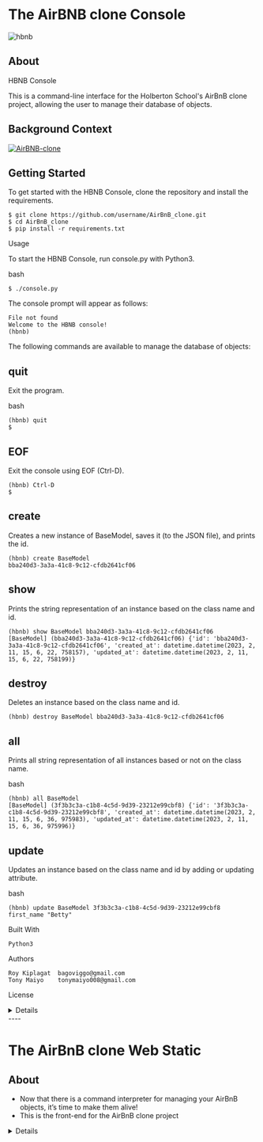 # The AirBNB clone Console

![hbnb](./hbtn.png)

## About
HBNB Console

This is a command-line interface for the Holberton School's AirBnB clone project, allowing the user to manage their database of objects.

## Background Context 

[![AirBNB-clone](https://img.youtube.com/vi/XRH_8w1DEGI/0.jpg)](https://youtu.be/XRH_8w1DEGI "AirBNB clone")

## Getting Started
To get started with the HBNB Console, clone the repository and install the requirements.

```
$ git clone https://github.com/username/AirBnB_clone.git
$ cd AirBnB_clone
$ pip install -r requirements.txt
```
Usage

To start the HBNB Console, run console.py with Python3.

bash
```
$ ./console.py
```
The console prompt will appear as follows:


```
File not found
Welcome to the HBNB console!
(hbnb) 
```
The following commands are available to manage the database of objects:

## quit
Exit the program.

bash
```
(hbnb) quit
$
```
## EOF

Exit the console using EOF (Ctrl-D).


```
(hbnb) Ctrl-D
$
```
## create

Creates a new instance of BaseModel, saves it (to the JSON file), and prints the id.


```
(hbnb) create BaseModel
bba240d3-3a3a-41c8-9c12-cfdb2641cf06
```
## show

Prints the string representation of an instance based on the class name and id.


```
(hbnb) show BaseModel bba240d3-3a3a-41c8-9c12-cfdb2641cf06
[BaseModel] (bba240d3-3a3a-41c8-9c12-cfdb2641cf06) {'id': 'bba240d3-3a3a-41c8-9c12-cfdb2641cf06', 'created_at': datetime.datetime(2023, 2, 11, 15, 6, 22, 758157), 'updated_at': datetime.datetime(2023, 2, 11, 15, 6, 22, 758199)}
```
## destroy

Deletes an instance based on the class name and id.


```
(hbnb) destroy BaseModel bba240d3-3a3a-41c8-9c12-cfdb2641cf06
```
## all

Prints all string representation of all instances based or not on the class name.

bash
```
(hbnb) all BaseModel
[BaseModel] (3f3b3c3a-c1b8-4c5d-9d39-23212e99cbf8) {'id': '3f3b3c3a-c1b8-4c5d-9d39-23212e99cbf8', 'created_at': datetime.datetime(2023, 2, 11, 15, 6, 36, 975983), 'updated_at': datetime.datetime(2023, 2, 11, 15, 6, 36, 975996)}
```
## update

Updates an instance based on the class name and id by adding or updating attribute.

bash
```
(hbnb) update BaseModel 3f3b3c3a-c1b8-4c5d-9d39-23212e99cbf8 first_name "Betty"
```
Built With

    Python3

Authors

	Roy Kiplagat  bagoviggo@gmail.com
	Tony Maiyo    tonymaiyo008@gmail.com

License

<details>
	
### First step: Write a command interpreter to manage the AirBnB objects.

This is the first step towards building the first full web application: the AirBnB clone. This first step is very important because you will use what you build during this project with all other following projects: HTML/CSS templating, database storage, API, front-end integration…

Each task is linked and will help you to:

- put in place a parent class (called ```BaseModel```) to take care of the initialization, serialization and deserialization of your future instances
- create a simple flow of serialization/deserialization: Instance <-> Dictionary <-> JSON string <-> file
- create all classes used for AirBnB (```User```, ```State```, ```City```, ```Place```…) that inherit from ```BaseModel```
- create the first abstracted storage engine of the project: File storage.
- create all unittests to validate all our classes and storage engine

### What’s a command interpreter?

Do you remember the Shell? It’s exactly the same but limited to a specific use-case. In our case, we want to be able to manage the objects of our project:

- Create a new object (ex: a new User or a new Place)
- Retrieve an object from a file, a database etc…
- Do operations on objects (count, compute stats, etc…)
- Update attributes of an object
- Destroy an object

## Resources
__Read or watch__:
1. [cmd module](https://docs.python.org/3.8/library/cmd.html)
2. [cmd module in depth](http://pymotw.com/2/cmd/)
3. [uuid module](https://docs.python.org/3.8/library/uuid.html)
4. [datetime](https://docs.python.org/3.8/library/datetime.html)
5. [unittest module](https://docs.python.org/3.8/library/unittest.html#module-unittest)
6. [args/kwargs](https://yasoob.me/2013/08/04/args-and-kwargs-in-python-explained/)
7. [python test cheatsheet](https://www.pythonsheets.com/notes/python-tests.html)
8. [cmd module wiki page](https://wiki.python.org/moin/CmdModule)
9. [python unittests](https://realpython.com/python-testing/)


## Learning objectives
By the end of this project, you should be able to [explain to anyone](https://fs.blog/feynman-learning-technique/) without the help of __Google__

* [X] How to create a Python package
* [X] How to create a command interpreter in Python using the cmd module
* [X] What is Unit testing and how to implement it in a large project
* [X] How to serialize and deserialize a Class
* [X] How to write and read a JSON file
* [X] How to manage datetime
* [X] What is an UUID
* [X] What is *args and how to use it
* [X] What is **kwargs and how to use it
* [X] How to handle named arguments in a function


## More info
The shell should look like this in interactive mode.

```
$ ./console.py
(hbnb) help

Documented commands (type help <topic>):
========================================
EOF  help  quit

(hbnb) 
(hbnb) 
(hbnb) quit
$
```
But also in non-interactive mode: (like the Shell project in C)

```
$ echo "help" | ./console.py
(hbnb)

Documented commands (type help <topic>):
========================================
EOF  help  quit
(hbnb) 
$
$ cat test_help
help
$
$ cat test_help | ./console.py
(hbnb)

Documented commands (type help <topic>):
========================================
EOF  help  quit
(hbnb) 
$
```
All tests should also pass in non-interactive mode:``` $ echo "python3 -m unittest discover tests" | bash```

![console](./console.png)

[![AirBNB-clone](https://img.youtube.com/vi/1mAC9x3aixE/0.jpg)](https://youtu.be/1mAC9x3aixE "AirBNB clone")

## Tasks
### Task 3
* Write a class `BaseModel` that defines all common attributes/methods for other classes:
	* `models/base_model.py`
	* Public instance attributes:
		* `id`: string - assign with an `uuid` when an instance is created:
			* you can use `uuid.uuid4()` to generate unique id but don’t forget to convert to a string
			* the goal is to have unique `id` for each `BaseModel`
		* `created_at`:  datetime - assign with the current datetime when an instance is created
		* `updated_at`: datetime - assign with the current datetime when an instance is created and it will be updated every time you change your object
	* `__str__`: should print: `[<class name>] (<self.id>) <self.__dict__>`
* Public instance methods:
	* `save(self)`:updates the public instance attribute `updated_at` with the current datetime
	* `to_dict(self)`:  returns a dictionary containing all keys/values of `__dict__` of the instance:
		* by using `self.__dict__`, only instance attributes set will be returned
		* a key `__class__` must be added to this dictionary with the class name of the object
		* `created_at` and `updated_at` must be converted to string object in ISO format:
			* format: `%Y-%m-%dT%H:%M:%S.%f (ex: 2017-06-14T22:31:03.285259)`
			* you can use `isoformat()` of `datetime` object
		* This method will be the first piece of the serialization/deserialization process: create a dictionary representation with “simple object type” of our `BaseModel`

### Task 4
* Previously we created a method to generate a dictionary representation of an instance (method `to_dict()`).
* Now it’s time to re-create an instance with this dictionary representation.
```<class 'BaseModel'> -> to_dict() -> <class 'dict'> -> <class 'BaseModel'>```
* Update `models/base_model.py`:
	* `__init__(self, *args, **kwargs)`:
		* you will use `*args`, `**kwargs` arguments for the constructor of a `BaseModel`. (more information inside the AirBnB clone concept page)
		* `*args` won’t be used
		* if `kwargs` is not empty:
			* each key of this dictionary is an attribute name (Note `__class__` from `kwargs` is the only one that should not be added as an attribute. See the example output, below)
			* each value of this dictionary is the value of this attribute name
			* **Warning**: `created_at` and `updated_at` are strings in this dictionary, but inside your `BaseModel` instance is working with `datetime` object. You have to convert these strings into `datetime` object. Tip: you know the string format of these datetime
		* Otherwise:
			* create `id` and `created_at` as you did previously (new instance)


### Task 5
 Now we can recreate a `BaseModel` from another one by using a dictionary representation:

```
<class 'BaseModel'> -> to_dict() -> <class 'dict'> -> <class 'BaseModel'>
```

It’s great but it’s still not persistent: every time you launch the program, you don’t restore all objects created before… The first way you will see here is to save these objects to a file.

Writing the dictionary representation to a file won’t be relevant:

-   Python doesn’t know how to convert a string to a dictionary (easily)
-   It’s not human readable
-   Using this file with another program in Python or other language will be hard.

So, you will convert the dictionary representation to a JSON string. JSON is a standard representation of a data structure. With this format, humans can read and all programming languages have a JSON reader and writer.

Now the flow of serialization-deserialization will be:

```
<class 'BaseModel'> -> to_dict() -> <class 'dict'> -> JSON dump -> <class 'str'> -> FILE -> <class 'str'> -> JSON load -> <class 'dict'> -> <class 'BaseModel'>
```

Magic right?

Terms:

-   **simple Python data structure**: Dictionaries, arrays, number and string. ex: `{ '12': { 'numbers': [1, 2, 3], 'name': "John" } }`
-   **JSON string representation**: String representing a simple data structure in JSON format. ex: `'{ "12": { "numbers": [1, 2, 3], "name": "John" } }'`

Write a class `FileStorage` that serializes instances to a JSON file and deserializes JSON file to instances:

-   `models/engine/file_storage.py`
-   Private class attributes:
    -   `__file_path`: string - path to the JSON file (ex: `file.json`)
    -   `__objects`: dictionary - empty but will store all objects by `<class name>.id` (ex: to store a `BaseModel` object with `id=12121212`, the key will be `BaseModel.12121212`)
-   Public instance methods:
    -   `all(self)`: returns the dictionary `__objects`
    -   `new(self, obj)`: sets in `__objects` the `obj` with key `<obj class name>.id`
    -   `save(self)`: serializes `__objects` to the JSON file (path: `__file_path`)
    -   `reload(self)`: deserializes the JSON file to `__objects` (only if the JSON file (`__file_path`) exists ; otherwise, do nothing. If the file doesn’t exist, no exception should be raised)

Update `models/__init__.py`: to create a unique `FileStorage` instance for your application

-   import `file_storage.py`
-   create the variable `storage`, an instance of `FileStorage`
-   call `reload()` method on this variable

Update `models/base_model.py`: to link your `BaseModel` to `FileStorage` by using the variable `storage`

-   import the variable `storage`
-   in the method `save(self)`:
    -   call `save(self)` method of `storage`
-   `__init__(self, *args, **kwargs)`:
    -   if it’s a new instance (not from a dictionary representation), add a call to the method `new(self)` on `storage`

```
guillaume@ubuntu:~/AirBnB$ cat test_save_reload_base_model.py
#!/usr/bin/python3
from models import storage
from models.base_model import BaseModel

all_objs = storage.all()
print("-- Reloaded objects --")
for obj_id in all_objs.keys():
    obj = all_objs[obj_id]
    print(obj)

print("-- Create a new object --")
my_model = BaseModel()
my_model.name = "My_First_Model"
my_model.my_number = 89
my_model.save()
print(my_model)

guillaume@ubuntu:~/AirBnB$ cat file.json
cat: file.json: No such file or directory
guillaume@ubuntu:~/AirBnB$ 
guillaume@ubuntu:~/AirBnB$ ./test_save_reload_base_model.py
-- Reloaded objects --
-- Create a new object --
[BaseModel] (ee49c413-023a-4b49-bd28-f2936c95460d) {'my_number': 89, 'updated_at': datetime.datetime(2017, 9, 28, 21, 7, 25, 47381), 'created_at': datetime.datetime(2017, 9, 28, 21, 7, 25, 47372), 'name': 'My_First_Model', 'id': 'ee49c413-023a-4b49-bd28-f2936c95460d'}
guillaume@ubuntu:~/AirBnB$ 
guillaume@ubuntu:~/AirBnB$ cat file.json ; echo ""
{"BaseModel.ee49c413-023a-4b49-bd28-f2936c95460d": {"my_number": 89, "__class__": "BaseModel", "updated_at": "2017-09-28T21:07:25.047381", "created_at": "2017-09-28T21:07:25.047372", "name": "My_First_Model", "id": "ee49c413-023a-4b49-bd28-f2936c95460d"}}
guillaume@ubuntu:~/AirBnB$
guillaume@ubuntu:~/AirBnB$ ./test_save_reload_base_model.py
-- Reloaded objects --
[BaseModel] (ee49c413-023a-4b49-bd28-f2936c95460d) {'name': 'My_First_Model', 'id': 'ee49c413-023a-4b49-bd28-f2936c95460d', 'updated_at': datetime.datetime(2017, 9, 28, 21, 7, 25, 47381), 'my_number': 89, 'created_at': datetime.datetime(2017, 9, 28, 21, 7, 25, 47372)}
-- Create a new object --
[BaseModel] (080cce84-c574-4230-b82a-9acb74ad5e8c) {'name': 'My_First_Model', 'id': '080cce84-c574-4230-b82a-9acb74ad5e8c', 'updated_at': datetime.datetime(2017, 9, 28, 21, 7, 51, 973308), 'my_number': 89, 'created_at': datetime.datetime(2017, 9, 28, 21, 7, 51, 973301)}
guillaume@ubuntu:~/AirBnB$ 
guillaume@ubuntu:~/AirBnB$ ./test_save_reload_base_model.py
-- Reloaded objects --
[BaseModel] (080cce84-c574-4230-b82a-9acb74ad5e8c) {'id': '080cce84-c574-4230-b82a-9acb74ad5e8c', 'updated_at': datetime.datetime(2017, 9, 28, 21, 7, 51, 973308), 'created_at': datetime.datetime(2017, 9, 28, 21, 7, 51, 973301), 'name': 'My_First_Model', 'my_number': 89}
[BaseModel] (ee49c413-023a-4b49-bd28-f2936c95460d) {'id': 'ee49c413-023a-4b49-bd28-f2936c95460d', 'updated_at': datetime.datetime(2017, 9, 28, 21, 7, 25, 47381), 'created_at': datetime.datetime(2017, 9, 28, 21, 7, 25, 47372), 'name': 'My_First_Model', 'my_number': 89}
-- Create a new object --
[BaseModel] (e79e744a-55d4-45a3-b74a-ca5fae74e0e2) {'id': 'e79e744a-55d4-45a3-b74a-ca5fae74e0e2', 'updated_at': datetime.datetime(2017, 9, 28, 21, 8, 6, 151750), 'created_at': datetime.datetime(2017, 9, 28, 21, 8, 6, 151711), 'name': 'My_First_Model', 'my_number': 89}
guillaume@ubuntu:~/AirBnB$ 
guillaume@ubuntu:~/AirBnB$ cat file.json ; echo ""
{"BaseModel.e79e744a-55d4-45a3-b74a-ca5fae74e0e2": {"__class__": "BaseModel", "id": "e79e744a-55d4-45a3-b74a-ca5fae74e0e2", "updated_at": "2017-09-28T21:08:06.151750", "created_at": "2017-09-28T21:08:06.151711", "name": "My_First_Model", "my_number": 89}, "BaseModel.080cce84-c574-4230-b82a-9acb74ad5e8c": {"__class__": "BaseModel", "id": "080cce84-c574-4230-b82a-9acb74ad5e8c", "updated_at": "2017-09-28T21:07:51.973308", "created_at": "2017-09-28T21:07:51.973301", "name": "My_First_Model", "my_number": 89}, "BaseModel.ee49c413-023a-4b49-bd28-f2936c95460d": {"__class__": "BaseModel", "id": "ee49c413-023a-4b49-bd28-f2936c95460d", "updated_at": "2017-09-28T21:07:25.047381", "created_at": "2017-09-28T21:07:25.047372", "name": "My_First_Model", "my_number": 89}}
guillaume@ubuntu:~/AirBnB$ 
```
</details>
----

# The AirBnB clone Web Static
## About
* Now that there is a command interpreter for managing your AirBnB objects, it’s time to make them alive!
* This is the front-end for the AirBnB clone project

<details>

## Background Context
### Web static, what?
Now that you have a command interpreter for managing your AirBnB objects, it’s time to make them alive!

Before developing a big and complex web application, we will build the front end step-by-step.

The first step is to “design” / “sketch” / “prototype” each element:

* Create simple HTML static pages
* Style guide
* Fake contents
* No Javascript
* No data loaded from anything
During this project, you will learn how to manipulate HTML and CSS languages. HTML is the structure of your page, it should be the first thing to write. CSS is the styling of your page, the design. I really encourage you to fix your HTML part before starting the styling. Indeed, without any structure, you can’t apply any design.

Before starting, please fork or clone the repository AirBnB_clone from your partner if you were not the owner of the previous project.

## Resources
**Read or watch:**

* [Learn to Code HTML & CSS (until “Creating Lists” included)](https://learn.shayhowe.com/html-css/)
* [Inline Styles in HTML](https://www.codecademy.com/article/html-inline-styles)
* [Specifics on CSS Specificity](https://css-tricks.com/specifics-on-css-specificity/)
* [CSS SpeciFishity](https://www.standardista.com/wp-content/uploads/2012/01/specificity3.pdf)
* [Introduction to HTML](https://developer.mozilla.org/en-US/docs/Learn/HTML/Introduction_to_HTML)
* [CSS](https://developer.mozilla.org/en-US/docs/Learn/CSS)
* [MDN](https://developer.mozilla.org/en-US/)
* [center boxes](https://css-tricks.com/centering-css-complete-guide/)

## Learning Objectives
At the end of this project, you are expected to be able to [explain to anyone](https://fs.blog/feynman-learning-technique/), without the help of Google:

### General
* What is HTML
* How to create an HTML page
* What is a markup language
* What is the DOM
* What is an element / tag
* What is an attribute
* How does the browser load a webpage
* What is CSS
* How to add style to an element
* What is a class
* What is a selector
* How to compute CSS Specificity Value
* What are Box properties in CSS

## Tasks 
</details>
